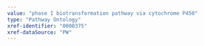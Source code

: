 ```yaml
---
value: "phase I biotransformation pathway via cytochrome P450"
type: "Pathway Ontology"
xref-identifier: "0000375"
xref-dataSource: "PW"
---
```

